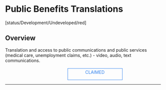 <!--TODO: Replace all references to "VDA", "Developer Application", and "Developer App" with "Veritone Developer"-->
<style>
    #claim-this-flow-btn {
        display: block;
        color: #2F80ED;
        border: 1px solid #2F80ED;
        width: 170px;
        height: 30px;
        text-align: center;
        padding: 3px;
        position: relative;
        text-decoration: none;
        left: 40%;
    }
</style>
# Public Benefits Translations
[status/Development/Undeveloped/red]


## Overview <!-- {docsify-ignore} -->
Translation and access to public communications and public services (medical care, unemployment claims, etc.) - video, audio, text communications.
</br>
</br>
<a target="_blank" href="#" id="claim-this-flow-btn">CLAIMED</a>
<hr>